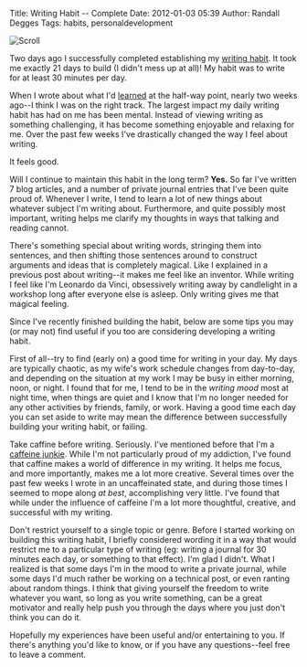 Title: Writing Habit -- Complete
Date: 2012-01-03 05:39
Author: Randall Degges
Tags: habits, personaldevelopment


![Scroll][]

Two days ago I successfully completed establishing my [writing habit][]. It took
me exactly 21 days to build (I didn't mess up at all)! My habit was to write for
at least 30 minutes per day.

When I wrote about what I'd [learned][] at the half-way point, nearly two weeks
ago--I think I was on the right track. The largest impact my daily writing habit
has had on me has been mental. Instead of viewing writing as something
challenging, it has become something enjoyable and relaxing for me. Over the
past few weeks I've drastically changed the way I feel about writing.

It feels good.

Will I continue to maintain this habit in the long term? **Yes.** So far I've
written 7 blog articles, and a number of private journal entries that I've been
quite proud of. Whenever I write, I tend to learn a lot of new things about
whatever subject I'm writing about. Furthermore, and quite possibly most
important, writing helps me clarify my thoughts in ways that talking and reading
cannot.

There's something special about writing words, stringing them into sentences,
and then shifting those sentences around to construct arguments and ideas that
is completely magical. Like I explained in a previous post about writing--it
makes me feel like an inventor. While writing I feel like I'm Leonardo da Vinci,
obsessively writing away by candlelight in a workshop long after everyone else
is asleep. Only writing gives me that magical feeling.

Since I've recently finished building the habit, below are some tips you may (or
may not) find useful if you too are considering developing a writing habit.

First of all--try to find (early on) a good time for writing in your day. My
days are typically chaotic, as my wife's work schedule changes from day-to-day,
and depending on the situation at my work I may be busy in either morning, noon,
or night. I found that for me, I tend to be in the *writing mood* most at night
time, when things are quiet and I know that I'm no longer needed for any other
activities by friends, family, or work. Having a good time each day you can set
aside to write may mean the difference between successfully building your
writing habit, or failing.

Take caffine before writing. Seriously. I've mentioned before that I'm a
[caffeine junkie][]. While I'm not particularly proud of my addiction, I've
found that caffine makes a world of difference in my writing. It helps me focus,
and more importantly, makes me a lot more creative. Several times over the past
few weeks I wrote in an uncaffeinated state, and during those times I seemed to
mope along *at best*, accomplishing very little. I've found that while under the
influence of caffeine I'm a lot more thoughtful, creative, and successful with
my writing.

Don't restrict yourself to a single topic or genre. Before I started working on
building this writing habit, I briefly considered wording it in a way that would
restrict me to a particular type of writing (eg: writing a journal for 30
minutes each day, or something to that effect). I'm glad I didn't. What I
realized is that some days I'm in the mood to write a private journal, while
some days I'd much rather be working on a technical post, or even ranting about
random things. I think that giving yourself the freedom to write whatever you
want, so long as you write something, can be a great motivator and really help
push you through the days where you just don't think you can do it.

Hopefully my experiences have been useful and/or entertaining to you. If there's
anything you'd like to know, or if you have any questions--feel free to leave a
comment.

  [Scroll]: http://getfile7.posterous.com/getfile/files.posterous.com/temp-2012-01-02/mlshfogsBFkfrImdwcHHmxdiArwhezimyfktCjflevtCHrDFxhienGGJFFud/scroll.jpg.scaled696.jpg
  [writing habit]: http://rdegges.com/establishing-a-writing-habit
    "Establishing a Writing Habit"
  [learned]: http://rdegges.com/what-ive-learned-about-writing-so-far
    "What I've Learned About Writing (So Far)"
  [caffeine junkie]: http://rdegges.com/my-use-and-abuse-of-caffine
    "My Use and Abuse of Caffeine"
